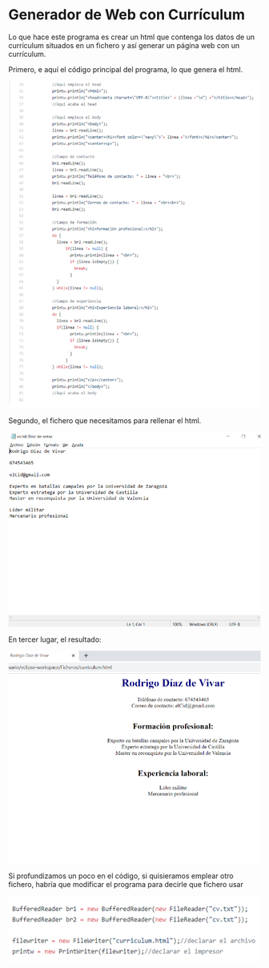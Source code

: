 # Generador de Web con Currículum

Lo que hace este programa es crear un html que contenga los datos de un currículum situados en un fichero y así generar un página web con un currículum.

Primero, e aquí el código principal del programa, lo que genera el html.

![alt text](https://github.com/rodrigolopezramoss/GeneradorWebCurriculum/blob/master/capturas/2020-03-25%20(1).png)


Segundo, el fichero que necesitamos para rellenar el html.

![alt text](https://github.com/rodrigolopezramoss/GeneradorWebCurriculum/blob/master/capturas/2020-03-25%20(4).png)

En tercer lugar, el resultado:

![alt text](https://github.com/rodrigolopezramoss/GeneradorWebCurriculum/blob/master/capturas/2020-03-25%20(5).png)


Si profundizamos un poco en el código, si quisieramos emplear otro fichero, habría que modificar el programa para decirle que fichero usar

![alt text](https://github.com/rodrigolopezramoss/GeneradorWebCurriculum/blob/master/capturas/2020-03-25%20(6).png)
